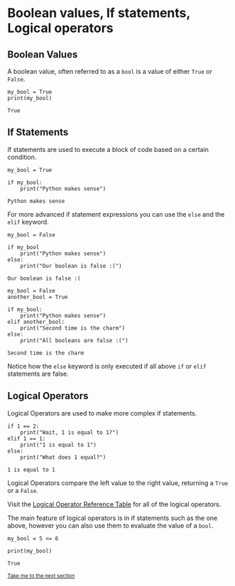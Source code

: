 # Boolean values, If statements, Logical operators

## Boolean Values

A boolean value, often referred to as a `bool` is a value of either `True` or `False`.

```python3
my_bool = True
print(my_bool)
```

```Output
True
```

## If Statements

If statements are used to execute a block of code based on a certain condition.

```python3
my_bool = True

if my_bool:
    print("Python makes sense")
```

```Output
Python makes sense
```

For more advanced if statement expressions you can use the `else` and the `elif` keyword.

```python3
my_bool = False

if my_bool
    print("Python makes sense")
else:
    print("Our boolean is false :(")
```

```Output
Our boolean is false :(
```

```python3
my_bool = False
another_bool = True

if my_bool:
    print("Python makes sense")
elif another_bool:
    print("Second time is the charm")
else:
    print("All booleans are false :(")
```

```Output
Second time is the charm
```

Notice how the `else` keyword is only executed if all above `if` or `elif` statements are false.

## Logical Operators

Logical Operators are used to make more complex if statements.

```python3
if 1 == 2:
    print("Wait, 1 is equal to 1?")
elif 1 == 1:
    print("1 is equal to 1")
else:
    print("What does 1 equal?")
```

```Output
1 is equal to 1
```

Logical Operators compare the left value to the right value, returning a `True` or a `False`.

Visit the [Logical Operator Reference Table]() for all of the logical operators.

The main feature of logical operators is in if statements such as the one above, however you can also use them to evaluate the value of a `bool`.

```python3
my_bool = 5 <= 6

print(my_bool)
```

```Output
True
```

<sub>[Take me to the next section]()</sub>